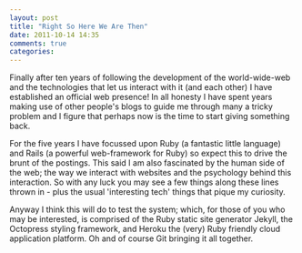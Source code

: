```yaml
---
layout: post
title: "Right So Here We Are Then"
date: 2011-10-14 14:35
comments: true
categories:
---
```

Finally after ten years of following the development of the world-wide-web and the technologies that let us interact with it (and each other) I have established an official web presence! In all honesty I have spent years making use of other people's blogs to guide me through many a tricky problem and I figure that perhaps now is the time to start giving something back.

For the five years I have focussed upon Ruby (a fantastic little language) and Rails (a powerful web-framework for Ruby) so expect this to drive the brunt of the postings. This said I am also fascinated by the human side of the web; the way we interact with websites and the psychology behind this interaction. So with any luck you may see a few things along these lines thrown in - plus the usual 'interesting tech' things that pique my curiosity.

Anyway I think this will do to test the system; which, for those of you who may be interested, is comprised of the Ruby static site generator Jekyll, the Octopress styling framework, and Heroku the (very) Ruby friendly cloud application platform. Oh and of course Git bringing it all together.

